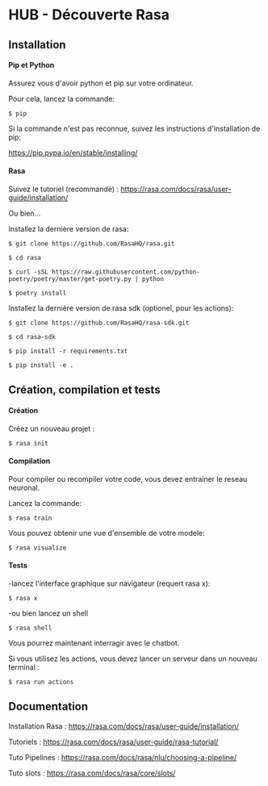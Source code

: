 # HUB - Découverte Rasa

## Installation

#### **Pip et Python**

Assurez vous d'avoir python et pip sur votre ordinateur.

Pour cela, lancez la commande:

`$ pip`

Si la commande n'est pas reconnue, suivez les instructions d'installation de pip:

https://pip.pypa.io/en/stable/installing/

#### **Rasa**

Suivez le tutoriel (recommandé) : https://rasa.com/docs/rasa/user-guide/installation/

Ou bien...

Installez la dernière version de rasa:

`$ git clone https://github.com/RasaHQ/rasa.git`

`$ cd rasa`

`$ curl -sSL https://raw.githubusercontent.com/python-poetry/poetry/master/get-poetry.py | python`

`$ poetry install`

Installez la dernière version de rasa sdk (optionel, pour les actions):

`$ git clone https://github.com/RasaHQ/rasa-sdk.git`

`$ cd rasa-sdk`

`$ pip install -r requirements.txt`

`$ pip install -e .`

## Création, compilation et tests

#### **Création**

Créez un nouveau projet :

`$ rasa init`

#### **Compilation**

Pour compiler ou recompiler votre code, vous devez entrainer le reseau neuronal.

Lancez la commande:

`$ rasa train`

Vous pouvez obtenir une vue d'ensemble de votre modele:

`$ rasa visualize`

#### **Tests**

-lancez l'interface graphique sur navigateur (requert rasa x):

`$ rasa x`

-ou bien lancez un shell

`$ rasa shell`

Vous pourrez maintenant interragir avec le chatbot.

Si vous utilisez les actions, vous devez lancer un serveur dans un nouveau terminal :

`$ rasa run actions`

## Documentation

Installation Rasa : https://rasa.com/docs/rasa/user-guide/installation/

Tutoriels : https://rasa.com/docs/rasa/user-guide/rasa-tutorial/

Tuto Pipelines : https://rasa.com/docs/rasa/nlu/choosing-a-pipeline/

Tuto slots : https://rasa.com/docs/rasa/core/slots/

